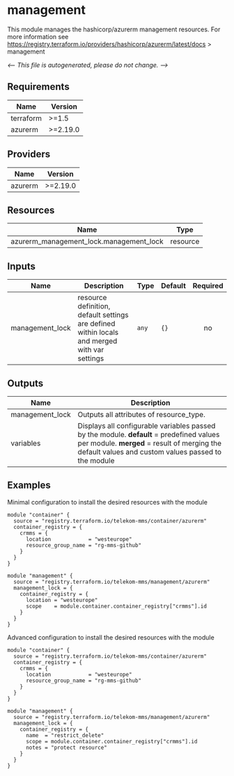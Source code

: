<!-- BEGIN_TF_DOCS -->
# management

This module manages the hashicorp/azurerm management resources.
For more information see https://registry.terraform.io/providers/hashicorp/azurerm/latest/docs > management

_<-- This file is autogenerated, please do not change. -->_

## Requirements

| Name | Version |
|------|---------|
| terraform | >=1.5 |
| azurerm | >=2.19.0 |

## Providers

| Name | Version |
|------|---------|
| azurerm | >=2.19.0 |

## Resources

| Name | Type |
|------|------|
| azurerm_management_lock.management_lock | resource |

## Inputs

| Name | Description | Type | Default | Required |
|------|-------------|------|---------|:--------:|
| management_lock | resource definition, default settings are defined within locals and merged with var settings | `any` | `{}` | no |

## Outputs

| Name | Description |
|------|-------------|
| management_lock | Outputs all attributes of resource_type. |
| variables | Displays all configurable variables passed by the module. __default__ = predefined values per module. __merged__ = result of merging the default values and custom values passed to the module |

## Examples

Minimal configuration to install the desired resources with the module

```hcl
module "container" {
  source = "registry.terraform.io/telekom-mms/container/azurerm"
  container_registry = {
    crmms = {
      location            = "westeurope"
      resource_group_name = "rg-mms-github"
    }
  }
}

module "management" {
  source = "registry.terraform.io/telekom-mms/management/azurerm"
  management_lock = {
    container_registry = {
      location = "westeurope"
      scope    = module.container.container_registry["crmms"].id
    }
  }
}
```

Advanced configuration to install the desired resources with the module

```hcl
module "container" {
  source = "registry.terraform.io/telekom-mms/container/azurerm"
  container_registry = {
    crmms = {
      location            = "westeurope"
      resource_group_name = "rg-mms-github"
    }
  }
}

module "management" {
  source = "registry.terraform.io/telekom-mms/management/azurerm"
  management_lock = {
    container_registry = {
      name  = "restrict_delete"
      scope = module.container.container_registry["crmms"].id
      notes = "protect resource"
    }
  }
}
```
<!-- END_TF_DOCS -->

